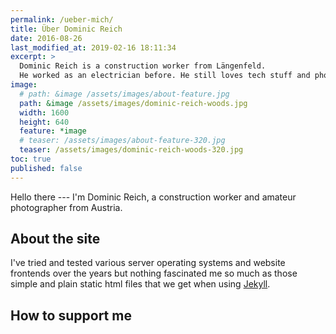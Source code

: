 ```yaml
---
permalink: /ueber-mich/
title: Über Dominic Reich
date: 2016-08-26
last_modified_at: 2019-02-16 18:11:34
excerpt: >
  Dominic Reich is a construction worker from Längenfeld.
  He worked as an electrician before. He still loves tech stuff and photography.
image:
  # path: &image /assets/images/about-feature.jpg
  path: &image /assets/images/dominic-reich-woods.jpg
  width: 1600
  height: 640
  feature: *image
  # teaser: /assets/images/about-feature-320.jpg
  teaser: /assets/images/dominic-reich-woods-320.jpg
toc: true
published: false
---
```


Hello there --- I'm Dominic Reich, a construction worker and amateur photographer from Austria.

## About the site

I've tried and tested various server operating systems and website frontends over the years but nothing fascinated me so much as those simple and plain static html files that we get when using [Jekyll](https://jekyllrb.com).

## How to support me
